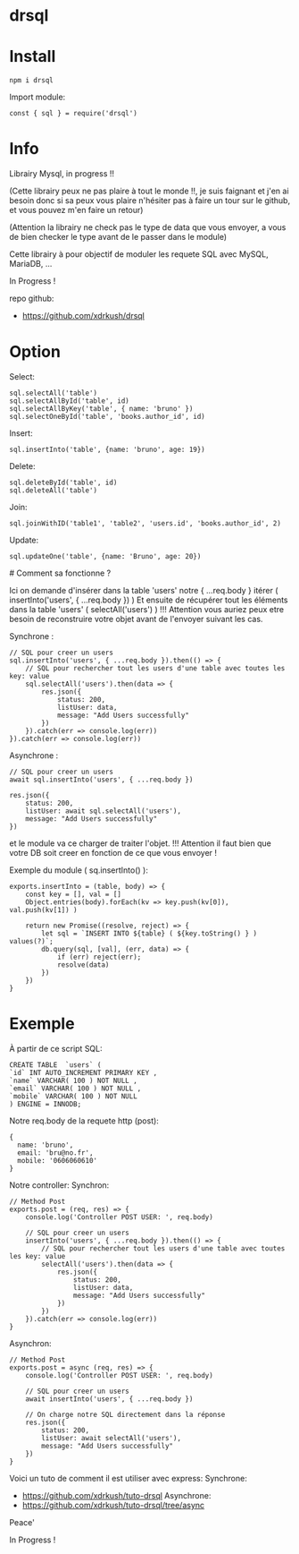 # drsql

# Install
```
npm i drsql
```
Import module:
```
const { sql } = require('drsql')
```

# Info

Librairy Mysql, in progress !!

(Cette librairy peux ne pas plaire à tout le monde !!, je suis faignant et j'en ai besoin donc si sa peux vous plaire n'hésiter pas à faire un tour sur le github, et vous pouvez m'en faire un retour)

(Attention la librairy ne check pas le type de data que vous envoyer, a vous de bien checker le type avant de le passer dans le module)

Cette librairy à pour objectif de moduler les requete SQL avec MySQL, MariaDB, ...

In Progress !

repo github:
  - https://github.com/xdrkush/drsql

# Option

Select:
```
sql.selectAll('table')
sql.selectAllById('table', id)
sql.selectAllByKey('table', { name: 'bruno' })
sql.selectOneById('table', 'books.author_id', id)
```

Insert:
```
sql.insertInto('table', {name: 'bruno', age: 19})
```

Delete:
```
sql.deleteById('table', id)
sql.deleteAll('table')
```

Join:
```
sql.joinWithID('table1', 'table2', 'users.id', 'books.author_id', 2)
```

Update:
```
sql.updateOne('table', {name: 'Bruno', age: 20})
```

# Comment sa fonctionne ?

Ici on demande d'insérer dans la table 'users' notre { ...req.body } itérer ( insertInto('users', { ...req.body }) )
Et ensuite de récupérer tout les éléments dans la table 'users' ( selectAll('users') )
!!! Attention vous auriez peux etre besoin de reconstruire votre objet avant de l'envoyer suivant les cas.

Synchrone :
```
// SQL pour creer un users
sql.insertInto('users', { ...req.body }).then(() => {
    // SQL pour rechercher tout les users d'une table avec toutes les key: value
    sql.selectAll('users').then(data => {
        res.json({
            status: 200,
            listUser: data,
            message: "Add Users successfully"
        })
    }).catch(err => console.log(err))
}).catch(err => console.log(err))
```

Asynchrone :
```
// SQL pour creer un users
await sql.insertInto('users', { ...req.body })

res.json({
    status: 200,
    listUser: await sql.selectAll('users'),
    message: "Add Users successfully"
})
```

et le module va ce charger de traiter l'objet.
!!! Attention il faut bien que votre DB soit creer en fonction de ce que vous envoyer !

Exemple du module ( sq.insertInto() ):
```
exports.insertInto = (table, body) => {
    const key = [], val = []
    Object.entries(body).forEach(kv => key.push(kv[0]), val.push(kv[1]) )

    return new Promise((resolve, reject) => {
        let sql = `INSERT INTO ${table} ( ${key.toString() } ) values(?)`;
        db.query(sql, [val], (err, data) => {
            if (err) reject(err);
            resolve(data)
        })
    })
}
```

# Exemple

À partir de ce script SQL:
```
CREATE TABLE  `users` (
`id` INT AUTO_INCREMENT PRIMARY KEY ,
`name` VARCHAR( 100 ) NOT NULL ,
`email` VARCHAR( 100 ) NOT NULL ,
`mobile` VARCHAR( 100 ) NOT NULL
) ENGINE = INNODB;
```

Notre req.body de la requete http (post):
```
{
  name: 'bruno',
  email: 'bru@no.fr',
  mobile: '0606060610'
}
```

Notre controller:
Synchron:
```
// Method Post
exports.post = (req, res) => {
    console.log('Controller POST USER: ', req.body)

    // SQL pour creer un users
    insertInto('users', { ...req.body }).then(() => {
        // SQL pour rechercher tout les users d'une table avec toutes les key: value
        selectAll('users').then(data => {
            res.json({
                status: 200,
                listUser: data,
                message: "Add Users successfully"
            })
        })
    }).catch(err => console.log(err))
}
```
Asynchron:
```
// Method Post
exports.post = async (req, res) => {
    console.log('Controller POST USER: ', req.body)

    // SQL pour creer un users
    await insertInto('users', { ...req.body })

    // On charge notre SQL directement dans la réponse
    res.json({
        status: 200,
        listUser: await selectAll('users'),
        message: "Add Users successfully"
    })
}
```

Voici un tuto de comment il est utiliser avec express:
  Synchrone:
  - https://github.com/xdrkush/tuto-drsql
  Asynchrone:
  - https://github.com/xdrkush/tuto-drsql/tree/async

Peace'

In Progress !